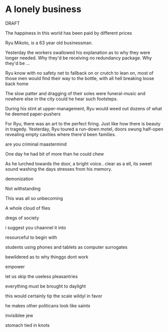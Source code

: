 # A lonely business

DRAFT

The happiness in this world has been paid by different prices

Ryu Mikoto, is a 63 year old businessman.

Yesterday the workers swallowed his explanation as to why they were longer needed. Why they'd be receiving no redundancy package. Why they'd be ...

Ryu know with no safety net to fallback on or crutch to lean on, most of those men would find their way to the bottle, with all hell breaking loose back home

The slow patter and dragging of their soles were funeral-music and nowhere else in the city could he hear such footsteps.

During his stint at upper-management, Ryu would weed out dozens of what he deemed paper-pushers

For Ryu, there was an art to the perfect firing. Just like how there is beauty in tragedy. Yesterday, Ryu toured a run-down motel, doors swung half-open revealing empty cavities where there'd been families.

are you criminal maastermind

One day he had bit of more than he could chew

As he lurched towards the door, a bright voice.. clear as a ell, its sweet sound washing the days stresses from his memory.

demonization

Not withstanding

This was all so unbecoming

A whole cloud of flies 

dregs of society

i suggest you chaannel it into 

resourceful to begin with

students using phones and tablets as computer surrogates

bewildered as to why thinggs dont work

empower

let us skip the useless pleasantries

everything  must be brought to daylight

this would certainly tip the scale wildyl in favor

he makes other politicans look like saints

invisiblee jew

stomach tied in knots
